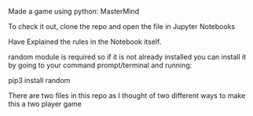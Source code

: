 Made a game  using python: MasterMind

To check it out, clone the repo and open the file in Jupyter Notebooks

Have Explained the rules in the Notebook itself.

random module is required so if it is not already installed you can install it by going to your command prompt/terminal and running:

pip3 install random

There are two files in this repo as I thought of two different ways to make this a two player game
